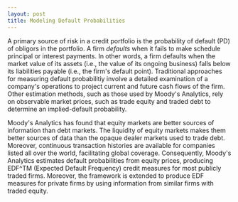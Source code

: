 ```yaml
---
layout: post
title: Modeling Default Probabilities
---
```


A primary source of risk in a credit portfolio is the probability of default (PD) of obligors in the portfolio. A firm *defaults* when it fails to make schedule principal or interest payments. In other words, a firm defaults when the market value of its assets (i.e., the value of its ongoing business) falls below its liabilities payable (i.e., the firm's default point). Traditional approaches for measuring default probabilitiy involve a detailed examination of a company's operations to project current and future cash flows of the firm. Other estimation methods, such as those used by Moody's Analytics, rely on observable market prices, such as trade equity and traded debt to determine an implied-default probability.

Moody's Analytics has found that equity markets are better sources of information than debt markets. The liquidity of equity markets makes them better sources of data than the opaque dealer markets used to trade debt. Moreover, continuous transaction histories are available for companies listed all over the world, facilitating global coverage. Consequently, Moody's Analytics estimates default probabilities from equity prices, producing EDF^TM (Expected Default Frequency) credit measures for most publicly traded firms. Moreover, the framework is extended to produce EDF measures for private firms by using information from similar firms with traded equity.
